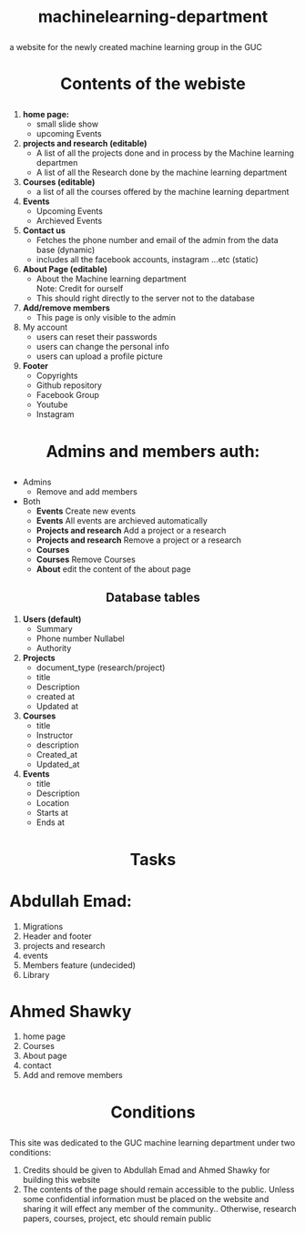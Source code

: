 # <p align = "center"> machinelearning-department</p>
a website for the newly created machine learning group in the GUC


# <p align = "center"> Contents of the webiste</p> 

<ol>
	<li><b>home page:</b>
		<ul>
			<li>
				small slide show
			</li>
			<li>
				upcoming Events
			</li>
		</ul>
	</li>
	<li><b>projects and research (editable)</b>
		<ul>
			<li>
				A list of all the projects done and in process by the Machine learning departmen
			</li>
			<li>
				A list of all the Research done by the machine learning department
			</li>
		</ul>
	</li>
	<li><b> Courses (editable)</b>
		<ul>
			<li>a list of all the courses offered by the machine learning department</li>
		</ul>
	</li>
	<li><b>Events</b>
		<ul>
			<li>Upcoming Events</li>
			<li>Archieved Events</li>
		</ul>
	</li>
	<li><b>Contact us</b>
		<ul>
			<li>Fetches the phone number and email of the admin from the data base (dynamic)</li>
			<li>includes all the facebook accounts, instagram ...etc (static)</li>
		</ul>
	</li>
	<li> <b>About Page (editable)</b>
		<ul>
			<li>
				About the Machine learning department <br> Note: Credit for ourself
			</li>
			<li>This should right directly to the server not to the database</li>		
		</ul>
	</li>
	<li> <b>Add/remove members</b>
		<ul>
			<li>This page is only visible to the admin</li>
		</ul>
	</li>
	<li>My account
		<ul>
			<li>users can reset their passwords</li>
			<li>users can change the personal info</li>
			<li>users can upload a profile picture</li>
		</ul>
	</li>
	<li> <b>Footer</b>
		<ul>
			<li>Copyrights</li>
			<li>Github repository</li>
			<li>Facebook Group</li>
			<li>Youtube</li>
			<li>Instagram</li>
		<ul>
	</li>
	
</ol> 

# <p align = "center">Admins and members auth: </p>

<ul>
	<li>Admins
		<ul>
			<li>Remove and add members</li>
		</ul>
	</li>
	<li>Both
		<ul>
			<li><b> Events</b> Create new events</li>
			<li><b>Events</b> All events are archieved automatically</li>
			<li><b>Projects and research</b> Add a project or a research</li>
			<li><b>Projects and research</b> Remove a project or a research</li>
			<li><b>Courses</b> <Add Courses</li>
			<li><b>Courses</b> Remove Courses</li>
			<li><b>About</b> edit the content of the about page</li>
		</ul>
	</li>
</ul>
<h2 align = "center">Database tables </h2>
<ol>
	<li><b>Users (default)</b>
		<ul>
			<li>Summary</li>
			<li>Phone number Nullabel</li>
			<li>Authority</li>
		</ul>
	</li>
	<li><b>Projects</b>
		<ul>
			<li>document_type (research/project)</li>
			<li>title</li>
			<li>Description</li>
			<li>created at</li>
			<li>Updated at</li>
		</ul>
	</li>
	<li><b>Courses</b>
		<ul>
			<li>title</li>
			<li>Instructor</li>
			<li>description</li>
			<li>Created_at</li>
			<li>Updated_at</li>
		</ul>
	</li>
	<li><b>Events</b>
		<ul>
			<li>title</li>
			<li>Description</li>
			<li>Location</li>
			<li>Starts at</li>
			<li>Ends at</li>
		</ul>
	</li>
</ol>



# <p align = "center">Tasks</p>

# Abdullah Emad:
<ol>
	<li>Migrations</li>
	<li>Header and footer</li>
	<li>projects and research</li>
	<li>events</li>
	<li>Members feature (undecided)</li>
	<li>Library</li>
</ol>

# Ahmed Shawky
<ol>
	<li>home page</li>
	<li>Courses</li>
	<li>About page</li>
	<li>contact</li>
	<li>Add and remove members</li>
</ol>

# <p align = "center">Conditions</p>
This site was dedicated to the GUC machine learning department under two conditions:
1) Credits should be given to Abdullah Emad and Ahmed Shawky for building this website
2) The contents of the page should remain accessible to the public. Unless some confidential information must be placed on the website and sharing it will effect any member of the community.. Otherwise, research papers, courses, project, etc  should remain public





